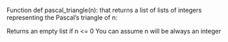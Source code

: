 Function def pascal_triangle(n): that returns a list of lists of integers representing the Pascal’s triangle of n:

Returns an empty list if n <= 0
You can assume n will be always an integer
